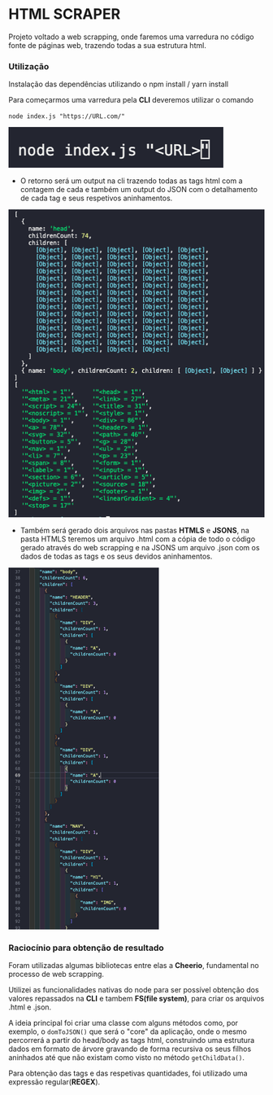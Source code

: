 HTML SCRAPER 
==============================

Projeto voltado a web scrapping, onde faremos uma varredura no código fonte de páginas web, trazendo todas a  sua estrutura html. 

### Utilização

Instalação das dependências utilizando o npm install / yarn install

Para começarmos uma varredura pela **CLI** deveremos utilizar o comando 

`node index.js "https://URL.com/"`

![node](/public/node.png)

- O retorno será um output na cli trazendo todas as tags html com a contagem de cada e também um output do JSON com o detalhamento de cada tag e seus respetivos aninhamentos.

![outputTerminal](/public/outputTerminal.png)

- Também será gerado dois arquivos nas pastas **HTMLS** e **JSONS**, na pasta HTMLS teremos um arquivo .html com a cópia de todo o código gerado através do web scrapping e na JSONS um arquivo .json com os dados de todas as tags e os seus devidos aninhamentos.

![treeData](/public/tree_dataa.png)





### Raciocínio para obtenção de resultado

Foram utilizadas algumas bibliotecas entre elas a **Cheerio**, fundamental no processo de web scrapping.

Utilizei as funcionalidades nativas do node para ser possível obtenção dos valores repassados na **CLI** e tambem  **FS(file system)**, para criar os arquivos .html e .json.

A ideia principal foi criar uma classe com alguns métodos como, por exemplo, o  `domToJSON()` que será o "core" da aplicação, onde o mesmo percorrerá a partir do head/body as tags html, construindo uma estrutura dados em formato de árvore gravando de forma recursiva os seus filhos aninhados até que não existam como visto no método `getChildData()`.

Para obtenção das tags e das respetivas quantidades, foi utilizado uma expressão regular(**REGEX**).
